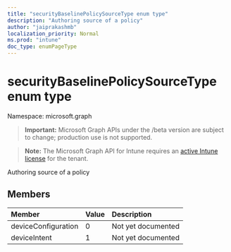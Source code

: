 ```yaml
---
title: "securityBaselinePolicySourceType enum type"
description: "Authoring source of a policy"
author: "jaiprakashmb"
localization_priority: Normal
ms.prod: "intune"
doc_type: enumPageType
---
```


# securityBaselinePolicySourceType enum type

Namespace: microsoft.graph

> **Important:** Microsoft Graph APIs under the /beta version are subject to change; production use is not supported.

> **Note:** The Microsoft Graph API for Intune requires an [active Intune license](https://go.microsoft.com/fwlink/?linkid=839381) for the tenant.

Authoring source of a policy

## Members
|Member|Value|Description|
|:---|:---|:---|
|deviceConfiguration|0|Not yet documented|
|deviceIntent|1|Not yet documented|







